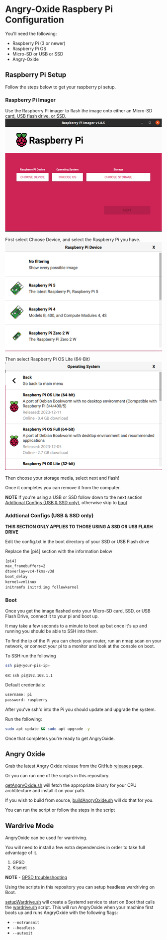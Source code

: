 # Angry-Oxide Raspbery Pi Configuration

You'll need the following:
- Raspberry Pi (3 or newer)
- Raspberry Pi OS
- Micro-SD or USB or SSD
- Angry-Oxide

## Raspberry Pi Setup

Follow the steps below to get your raspberry pi setup.

### Raspberry Pi Imager

Use the Raspberry Pi imager to flash the image onto either an Micro-SD card, USB flash drive, or SSD.
![imager](/pictures/imager.png)

First select Choose Device, and select the Raspberry Pi you have.
![Choose Device](/pictures/RPi%20Device.png)


Then select Raspberry Pi OS Lite (64-Bit)
![RPi OS](/pictures/Raspberry%20Pi%20OS%20Lite%20(64Bit).png)

Then choose your storage media, select next and flash!

Once it completes you can remove it from the computer.

**NOTE** If you're using a USB or SSD follow down to the next section [Addtional Configs (USB & SSD only)](#addtional-configs-usb--ssd-only), otherwise skip to [boot](#boot)

### Addtional Configs (USB & SSD only)

**THIS SECTION ONLY APPLIES TO THOSE USING A SSD OR USB FLASH DRIVE**

Edit the config.txt in the boot directory of your SSD or USB Flash drive


Replace the [pi4] section with the information below

```txt
[pi4]
max_framebuffers=2
dtoverlay=vc4-fkms-v3d
boot_delay
kernel=vmlinux
initramfs initrd.img followkernel
```

### Boot

Once you get the image flashed onto your Micro-SD card, SSD, or USB Flash Drive, connect it to your pi and boot up.

It may take a few seconds to a minute to boot up but once it's up and running you should be able to SSH into them.

To find the ip of the Pi you can check your router, run an nmap scan on your network, or connect your pi to a monitor and look at the console on boot.

To SSH run the following

```bash
ssh pi@<your-pis-ip>
```

ex: `ssh pi@192.168.1.1`

Default credentials:

```bash
username: pi
password: raspberry
```

After you've ssh'd into the Pi you should update and upgrade the system.

Run the following:

```bash
sudo apt update && sudo apt upgrade -y
```
Once that completes you're ready to get AngryOxide.

## Angry Oxide

Grab the latest Angry Oxide release from the GitHub [releases](https://github.com/Ragnt/AngryOxide/releases) page.

Or you can run one of the scripts in this repository.

[getAngryOxide.sh](/installations/getAngryOxide.sh) will fetch the appropriate binary for your CPU archtitecture and install it on your path.

If you wish to build from source, [buildAngryOxide.sh](/installations/buildAngryOxide.sh) will do that for you.

You can run the script or follow the steps in the script

## Wardrive Mode

AngryOxide can be used for wardriving.

You will need to install a few extra dependencies in order to take full advantage of it.

1. GPSD
2. Kismet


**NOTE** - [GPSD troubleshooting](https://stackoverflow.com/questions/29333424/gpsd-not-getting-a-good-fix)

Using the scripts in this repository you can setup headless wardriving on Boot.

[setupWardrive.sh](/wardrive/setupWardrive.sh) will create a Systemd service to start on Boot that calls the [wardrive.sh](/wardrive/wardrive.sh) script. This will run AngryOxide when your machine first boots up and runs AngryOxide with the following flags:
- `--notransmit`
- `--headless`
- `--autexit`